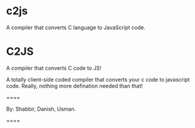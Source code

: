 # c2js
A compiler that converts C language to JavaScript code.

C2JS
====
A compiler that converts C code to JS!


A totally client-side coded compiler that converts your c code to javascript code. 
Really, nothing more defination needed than that! 


====

By:
  Shabbir,
  Danish,
  Usman.
  
====

